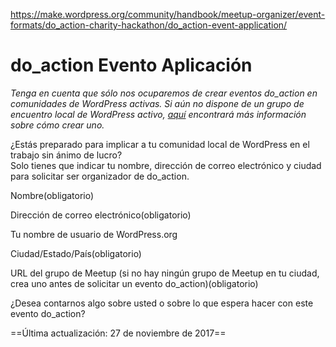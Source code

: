 https://make.wordpress.org/community/handbook/meetup-organizer/event-formats/do_action-charity-hackathon/do_action-event-application/

# do_action Evento Aplicación

_Tenga en cuenta que sólo nos ocuparemos de crear eventos do_action en comunidades de WordPress activas. Si aún no dispone de un grupo de encuentro local de WordPress activo, [aquí](https://make.wordpress.org/community/handbook/meetup-organizer/welcome/) encontrará más información sobre cómo crear uno._

¿Estás preparado para implicar a tu comunidad local de WordPress en el trabajo sin ánimo de lucro?  
Solo tienes que indicar tu nombre, dirección de correo electrónico y ciudad para solicitar ser organizador de do_action.

Nombre(obligatorio) 

Dirección de correo electrónico(obligatorio) 

Tu nombre de usuario de WordPress.org 

Ciudad/Estado/País(obligatorio) 

URL del grupo de Meetup (si no hay ningún grupo de Meetup en tu ciudad, crea uno antes de solicitar un evento do_action)(obligatorio) 

¿Desea contarnos algo sobre usted o sobre lo que espera hacer con este evento do_action?

==Última actualización: 27 de noviembre de 2017==